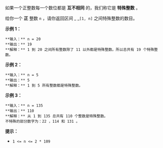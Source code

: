 如果一个正整数每一个数位都是 **互不相同**  的，我们称它是 **特殊整数** 。

给你一个 **正**  整数 `n` ，请你返回区间 _ _`[1, n]` 之间特殊整数的数目。



**示例 1：**

    
    
    **输入：** n = 20
    **输出：** 19
    **解释：** 1 到 20 之间所有整数除了 11 以外都是特殊整数。所以总共有 19 个特殊整数。
    

**示例 2：**

    
    
    **输入：** n = 5
    **输出：** 5
    **解释：** 1 到 5 所有整数都是特殊整数。
    

**示例 3：**

    
    
    **输入：** n = 135
    **输出：** 110
    **解释：** 从 1 到 135 总共有 110 个整数是特殊整数。
    不特殊的部分数字为：22 ，114 和 131 。



**提示：**

  * `1 <= n <= 2 * 109`

